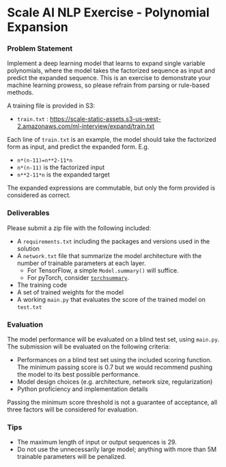 # Scale AI NLP Exercise - Polynomial Expansion

### Problem Statement

Implement a deep learning model that learns to expand single variable polynomials, where the model takes the factorized sequence as input and predict the expanded sequence. This is an exercise to demonstrate your machine learning prowess, so please refrain from parsing or rule-based methods.

A training file is provided in S3:
* `train.txt` : https://scale-static-assets.s3-us-west-2.amazonaws.com/ml-interview/expand/train.txt

Each line of `train.txt` is an example, the model should take the factorized form as input, and predict the expanded form. E.g.

* `n*(n-11)=n**2-11*n`
* `n*(n-11)` is the factorized input
* `n**2-11*n`  is the expanded target

The expanded expressions are commutable, but only the form provided is considered as correct.

### Deliverables

Please submit a zip file with the following included:
* A `requirements.txt` including the packages and versions used in the solution
* A `network.txt` file that summarize the model architecture with the number of trainable parameters at each layer.
	* For TensorFlow, a simple `Model.summary()` will suffice.
	* For pyTorch, consider [`torchsummary`](https://github.com/sksq96/pytorch-summary).
* The training code
* A set of trained weights for the model
* A working `main.py` that evaluates the score of the trained model on `test.txt`

### Evaluation

The model performance will be evaluated on a blind test set, using `main.py`. The submission will be evaluated on the following criteria:

   * Performances on a blind test set using the included scoring function. The minimum passing score is 0.7 but we would recommend pushing the model to its best possible performance.
   * Model design choices (e.g. architecture, network size, regularization)
   * Python proficiency and implementation details

Passing the minimum score threshold is not a guarantee of acceptance, all three factors will be considered for evaluation.

### Tips
* The maximum length of input or output sequences is 29.
* Do not use the unnecessarily large model; anything with more than 5M trainable parameters will be penalized.
